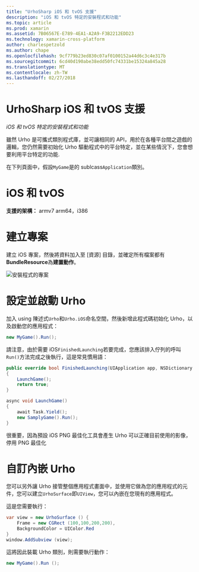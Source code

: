 ```yaml
---
title: "UrhoSharp iOS 和 tvOS 支援"
description: "iOS 和 tvOS 特定的安裝程式和功能"
ms.topic: article
ms.prod: xamarin
ms.assetid: 7B06567E-E789-4EA1-A2A9-F3B2212EDD23
ms.technology: xamarin-cross-platform
author: charlespetzold
ms.author: chape
ms.openlocfilehash: 9cf779b23ed830c07af0100152a44d6c3c4e317b
ms.sourcegitcommit: 6cd40d190abe38edd50fc74331be15324a845a28
ms.translationtype: MT
ms.contentlocale: zh-TW
ms.lasthandoff: 02/27/2018
---
```

# <a name="urhosharp-ios-and-tvos-support"></a>UrhoSharp iOS 和 tvOS 支援

_iOS 和 tvOS 特定的安裝程式和功能_

雖然 Urho 是可攜式類別程式庫，並可讓相同的 API，用於在各種平台間之遊戲的邏輯，您仍然需要初始化 Urho 驅動程式中的平台特定，並在某些情況下，您會想要利用平台特定的功能.

在下列頁面中，假設`MyGame`是的 sublcass`Application`類別。

# <a name="ios-and-tvos"></a>iOS 和 tvOS

**支援的架構：** armv7 arm64，i386

# <a name="creating-a-project"></a>建立專案

建立 iOS 專案，然後將資料加入至 [資源] 目錄，並確定所有檔案都有**BundleResource**為**建置動作**。

![安裝程式的專案](ios-images/image-4.png "將資料加入 [資源] 目錄")

# <a name="configuring-and-launching-urho"></a>設定並啟動 Urho

加入 using 陳述式`Urho`和`Urho.iOS`命名空間，然後新增此程式碼初始化 Urho，以及啟動您的應用程式：

```csharp
new MyGame().Run();
```

請注意，由於需要 iOS`FinishedLaunching`若要完成，您應該排入佇列的呼叫`Run()`方法完成之後執行，這是常見慣用語：

```csharp
public override bool FinishedLaunching(UIApplication app, NSDictionary options)
{
    LaunchGame();
    return true;
}

async void LaunchGame()
{
    await Task.Yield();
    new SamplyGame().Run();
}
```

很重要，因為預設 iOS PNG 最佳化工具會產生 Urho 可以正確目前使用的影像，停用 PNG 最佳化

# <a name="custom-embedding-of-urho"></a>自訂內嵌 Urho

您可以另外讓 Urho 接管整個應用程式畫面中，並使用它做為您的應用程式的元件，您可以建立`UrhoSurface`即`UIView`，您可以內嵌在您現有的應用程式。

這是您需要執行：

```csharp
var view = new UrhoSurface () {
    Frame = new CGRect (100,100,200,200),
    BackgroundColor = UIColor.Red
}
window.AddSubview (view);
```

這將因此裝載 Urho 類別，則需要執行動作：

```csharp
new MyGame().Run ();
```

